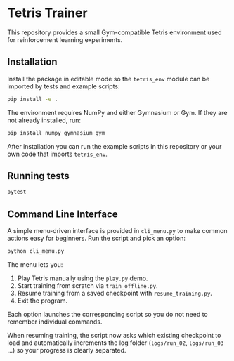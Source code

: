 # Tetris Trainer

This repository provides a small Gym-compatible Tetris environment used for reinforcement learning experiments.

## Installation

Install the package in editable mode so the `tetris_env` module can be imported by tests and example scripts:

```bash
pip install -e .
```

The environment requires NumPy and either Gymnasium or Gym. If they are not already installed, run:

```bash
pip install numpy gymnasium gym
```

After installation you can run the example scripts in this repository or your own code that imports `tetris_env`.

## Running tests

```bash
pytest
```

## Command Line Interface

A simple menu-driven interface is provided in `cli_menu.py` to make common
actions easy for beginners. Run the script and pick an option:

```bash
python cli_menu.py
```

The menu lets you:

1. Play Tetris manually using the `play.py` demo.
2. Start training from scratch via `train_offline.py`.
3. Resume training from a saved checkpoint with `resume_training.py`.
4. Exit the program.

Each option launches the corresponding script so you do not need to
remember individual commands.

When resuming training, the script now asks which existing checkpoint to
load and automatically increments the log folder (``logs/run_02``,
``logs/run_03`` …) so your progress is clearly separated.
